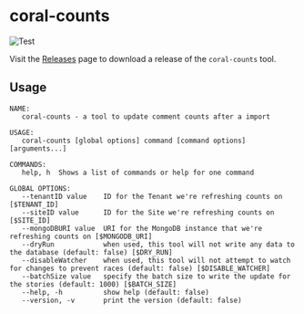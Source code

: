 # coral-counts

![Test](https://github.com/coralproject/coral-counts/workflows/Test/badge.svg)

Visit the [Releases](https://github.com/coralproject/coral-counts/releases) page
to download a release of the `coral-counts` tool.

## Usage

```
NAME:
   coral-counts - a tool to update comment counts after a import

USAGE:
   coral-counts [global options] command [command options] [arguments...]

COMMANDS:
   help, h  Shows a list of commands or help for one command

GLOBAL OPTIONS:
   --tenantID value    ID for the Tenant we're refreshing counts on [$TENANT_ID]
   --siteID value      ID for the Site we're refreshing counts on [$SITE_ID]
   --mongoDBURI value  URI for the MongoDB instance that we're refreshing counts on [$MONGODB_URI]
   --dryRun            when used, this tool will not write any data to the database (default: false) [$DRY_RUN]
   --disableWatcher    when used, this tool will not attempt to watch for changes to prevent races (default: false) [$DISABLE_WATCHER]
   --batchSize value   specify the batch size to write the update for the stories (default: 1000) [$BATCH_SIZE]
   --help, -h          show help (default: false)
   --version, -v       print the version (default: false)
```
